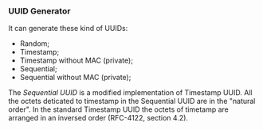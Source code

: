 
### UUID Generator

It can generate these kind of UUIDs:

- Random;
- Timestamp;
- Timestamp without MAC (private);
- Sequential;
- Sequential without MAC (private);
 
The *Sequential UUID* is a modified implementation of Timestamp UUID. All the octets deticated to timestamp in the Sequential UUID are in the "natural order". In the standard Timestamp UUID the octets of timetamp are arranged in an inversed order (RFC-4122, section 4.2).

